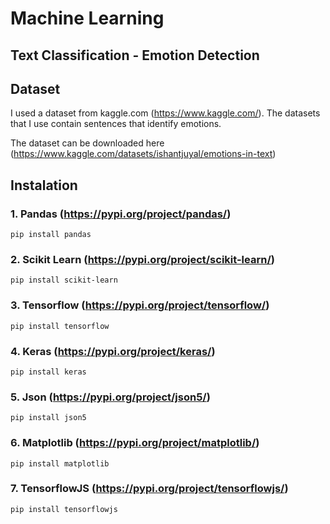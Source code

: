 # Machine Learning
## Text Classification - Emotion Detection

## Dataset
I used a dataset from kaggle.com (https://www.kaggle.com/). The datasets that I use contain sentences that identify emotions.

The dataset can be downloaded here
(https://www.kaggle.com/datasets/ishantjuyal/emotions-in-text)

## Instalation

### 1. Pandas (https://pypi.org/project/pandas/)
```
pip install pandas
```

### 2. Scikit Learn (https://pypi.org/project/scikit-learn/)
```
pip install scikit-learn
```

### 3. Tensorflow (https://pypi.org/project/tensorflow/)
```
pip install tensorflow
```

### 4. Keras (https://pypi.org/project/keras/)
```
pip install keras
```

### 5. Json (https://pypi.org/project/json5/)
```
pip install json5
```

### 6. Matplotlib (https://pypi.org/project/matplotlib/)
```
pip install matplotlib
```

### 7. TensorflowJS (https://pypi.org/project/tensorflowjs/)
```
pip install tensorflowjs
```








